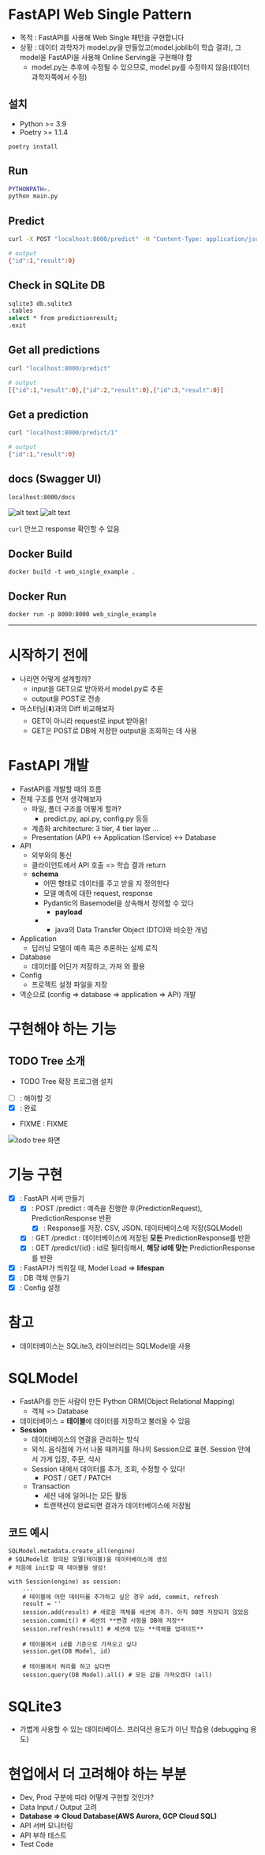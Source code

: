 # FastAPI Web Single Pattern
- 목적 : FastAPI를 사용해 Web Single 패턴을 구현합니다
- 상황 : 데이터 과학자가 model.py을 만들었고(model.joblib이 학습 결과), 그 model을 FastAPI을 사용해 Online Serving을 구현해야 함
  - model.py는 추후에 수정될 수 있으므로, model.py를 수정하지 않음(데이터 과학자쪽에서 수정)

## 설치
- Python >= 3.9
- Poetry >= 1.1.4


```
poetry install
```

## Run
```bash
PYTHONPATH=.
python main.py
```

## Predict
```bash
curl -X POST "localhost:8000/predict" -H "Content-Type: application/json" -d '{"features": [5.1, 3.5, 1.4, 0.2]}'
```
```bash
# output
{"id":1,"result":0}
```

## Check in SQLite DB
```bash
sqlite3 db.sqlite3
.tables
select * from predictionresult;
.exit
```

## Get all predictions
```bash
curl "localhost:8000/predict"
```
```bash
# output
[{"id":1,"result":0},{"id":2,"result":0},{"id":3,"result":0}]
```

## Get a prediction
```bash
curl "localhost:8000/predict/1"
```
```bash
# output
{"id":1,"result":0}
```

## docs (Swagger UI)
```bash
localhost:8000/docs
```
![alt text](./assets/docs.png)
![alt text](./assets/docs_test.png)

`curl` 안쓰고 response 확인할 수 있음

## Docker Build
```
docker build -t web_single_example .
```

## Docker Run
```
docker run -p 8000:8000 web_single_example
```

---

# 시작하기 전에
- 나라면 어떻게 설계할까?
  - input을 GET으로 받아와서 model.py로 추론
  - output을 POST로 전송
- 마스터님(⬇️)과의 Diff 비교해보자
  - GET이 아니라 request로 input 받아옴!
  - GET은 POST로 DB에 저장한 output을 조회하는 데 사용

# FastAPI 개발
- FastAPI를 개발할 때의 흐름
- 전체 구조를 먼저 생각해보자
  - 파일, 폴더 구조를 어떻게 할까?
    - predict.py, api.py, config.py 등등
  - 계층화 architecture: 3 tier, 4 tier layer ...
  - Presentation (API) <-> Application (Service) <-> Database
- API
  - 외부와의 통신
  - 클라이언트에서 API 호출 => 학습 결과 return
  - **schema**
    - 어떤 형태로 데이터를 주고 받을 지 정의한다
    - 모델 예측에 대한 request, response
    - Pydantic의 Basemodel을 상속해서 정의할 수 있다
      - **payload**
    - * java의 Data Transfer Object (DTO)와 비슷한 개념
- Application
  - 딥러닝 모델이 예측 혹은 추론하는 실제 로직
- Database
  - 데이터를 어딘가 저장하고, 가져 와 활용
- Config
  - 프로젝트 설정 파일을 저장
- 역순으로 (config => database => application => API) 개발

# 구현해야 하는 기능
## TODO Tree 소개
- TODO Tree 확장 프로그램 설치
- [ ] : 해야할 것
- [x] : 완료
- FIXME : FIXME 

![todo tree 화면](./assets/todo_tree.png)

# 기능 구현
- [x] : FastAPI 서버 만들기
  - [x] : POST /predict : 예측을 진행한 후(PredictionRequest), PredictionResponse 반환
    - [x] : Response를 저장. CSV, JSON. 데이터베이스에 저장(SQLModel)
  - [x] : GET /predict : 데이터베이스에 저장된 **모든** PredictionResponse를 반환
  - [x] : GET /predict/{id} : id로 필터링해서, **해당 id에 맞는** PredictionResponse를 반환
- [x] : FastAPI가 띄워질 때, Model Load => **lifespan**
- [x] : DB 객체 만들기
- [x] : Config 설정

# 참고
- 데이터베이스는 SQLite3, 라이브러리는 SQLModel을 사용

# SQLModel
- FastAPI를 만든 사람이 만든 Python ORM(Object Relational Mapping)
  - 객체 => Database
- 데이터베이스 = **테이블**에 데이터를 저장하고 불러올 수 있음
- **Session**
  - 데이터베이스의 연결을 관리하는 방식
  - 외식. 음식점에 가서 나올 때까지를 하나의 Session으로 표현. Session 안에서 가게 입장, 주문, 식사
  - Session 내에서 데이터를 추가, 조회, 수정할 수 있다!
    - POST / GET / PATCH
  - Transaction
    - 세션 내에 일어나는 모든 활동
    - 트랜잭션이 완료되면 결과가 데이터베이스에 저장됨

## 코드 예시
```
SQLModel.metadata.create_all(engine)
# SQLModel로 정의된 모델(테이블)을 데이터베이스에 생성
# 처음에 init할 때 테이블을 생성!
```

```
with Session(engine) as session:
    ...
    # 테이블에 어떤 데이터를 추가하고 싶은 경우 add, commit, refresh
    result = ''
    session.add(result) # 새로운 객체를 세션에 추가. 아직 DB엔 저장되지 않았음
    session.commit() # 세션의 **변경 사항을 DB에 저장**
    session.refresh(result) # 세션에 있는 **객체를 업데이트**

    # 테이블에서 id를 기준으로 가져오고 싶다
    session.get(DB Model, id)

    # 테이블에서 쿼리를 하고 싶다면
    session.query(DB Model).all() # 모든 값을 가져오겠다 (all)
```

# SQLite3
- 가볍게 사용할 수 있는 데이터베이스. 프러덕션 용도가 아닌 학습용 (debugging 용도)


# 현업에서 더 고려해야 하는 부분
- Dev, Prod 구분에 따라 어떻게 구현할 것인가?
- Data Input / Output 고려
- **Database => Cloud Database(AWS Aurora, GCP Cloud SQL)**
- API 서버 모니터링
- API 부하 테스트
- Test Code
